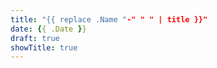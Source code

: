 ```yaml
---
title: "{{ replace .Name "-" " " | title }}"
date: {{ .Date }}
draft: true
showTitle: true
---
```


